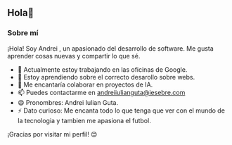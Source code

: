 ## Hola👋

<!--
**andreiiulianguta/andreiiulianguta** is a ✨ _special_ ✨ repository because its `README.md` (this file) appears on your GitHub profile.

-->
### Sobre mí

¡Hola! Soy Andrei , un apasionado del desarrollo de software. Me gusta aprender cosas nuevas y compartir lo que sé.

- 🔭 Actualmente estoy trabajando en las oficinas de Google.
- 🌱 Estoy aprendiendo sobre el correcto desarollo sobre webs.
- 👯 Me encantaría colaborar en proyectos de IA.
- 📫 Puedes contactarme en andreiiulianguta@iesebre.com
- 😄 Pronombres: Andrei Iulian Guta.
- ⚡ Dato curioso: Me encanta todo lo que tenga que ver con el mundo de la tecnologia y tambien me apasiona el futbol.

¡Gracias por visitar mi perfil! 😊
